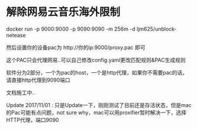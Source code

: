 # 解除网易云音乐海外限制
docker run -p 9000:9000 -p 9090:9090 -m 256m -d ljm625/unblock-netease

然后设置你的设备pac为 http://你的ip:9000/proxy.pac 即可

这个PAC只会代理网易..可以自己修改config.yaml更改匹配规则&PAC生成规则

软件分为2部分，一个为pac的host，一个是http代理，如果你不需要pac的话，请直接http代理到9090端口

文档施工中..

Update 2017/11/01 : 只是Update一下，刚刚测试了目前还是存活状态，但是mac的Pac可能有点问题，not sure why，mac可以用proxifier暂时解决一下，选择HTTP代理，端口9090
